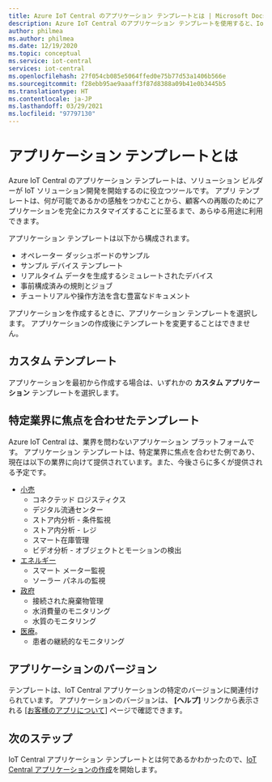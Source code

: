 ```yaml
---
title: Azure IoT Central のアプリケーション テンプレートとは | Microsoft Docs
description: Azure IoT Central のアプリケーション テンプレートを使用すると、IoT ソリューションの開発に着手することができます。
author: philmea
ms.author: philmea
ms.date: 12/19/2020
ms.topic: conceptual
ms.service: iot-central
services: iot-central
ms.openlocfilehash: 27f054cb085e5064ffed0e75b77d53a1406b566e
ms.sourcegitcommit: f28ebb95ae9aaaff3f87d8388a09b41e0b3445b5
ms.translationtype: HT
ms.contentlocale: ja-JP
ms.lasthandoff: 03/29/2021
ms.locfileid: "97797130"
---
```

# <a name="what-are-application-templates"></a>アプリケーション テンプレートとは

Azure IoT Central のアプリケーション テンプレートは、ソリューション ビルダーが IoT ソリューション開発を開始するのに役立つツールです。 アプリ テンプレートは、何が可能であるかの感触をつかむことから、顧客への再販のためにアプリケーションを完全にカスタマイズすることに至るまで、あらゆる用途に利用できます。

アプリケーション テンプレートは以下から構成されます。

- オペレーター ダッシュボードのサンプル
- サンプル デバイス テンプレート
- リアルタイム データを生成するシミュレートされたデバイス
- 事前構成済みの規則とジョブ
- チュートリアルや操作方法を含む豊富なドキュメント

アプリケーションを作成するときに、アプリケーション テンプレートを選択します。 アプリケーションの作成後にテンプレートを変更することはできません。

## <a name="custom-templates"></a>カスタム テンプレート

アプリケーションを最初から作成する場合は、いずれかの **カスタム アプリケーション** テンプレートを選択します。

## <a name="industry-focused-templates"></a>特定業界に焦点を合わせたテンプレート

Azure IoT Central は、業界を問わないアプリケーション プラットフォームです。 アプリケーション テンプレートは、特定業界に焦点を合わせた例であり、現在は以下の業界に向けて提供されています。また、今後さらに多くが提供される予定です。

- [小売](../retail/overview-iot-central-retail.md)
  - コネクテッド ロジスティクス
  - デジタル流通センター
  - ストア内分析 - 条件監視
  - ストア内分析 - レジ
  - スマート在庫管理
  - ビデオ分析 - オブジェクトとモーションの検出
- [エネルギー](../energy/overview-iot-central-energy.md)
  - スマート メーター監視
  - ソーラー パネルの監視
- [政府](../government/overview-iot-central-government.md)
  - 接続された廃棄物管理
  - 水消費量のモニタリング
  - 水質のモニタリング
- [医療](../healthcare/overview-iot-central-healthcare.md)。
  - 患者の継続的なモニタリング

## <a name="application-versions"></a>アプリケーションのバージョン

テンプレートは、IoT Central アプリケーションの特定のバージョンに関連付けられています。 アプリケーションのバージョンは、 **[ヘルプ]** リンクから表示される [[お客様のアプリについて]](./howto-get-app-info.md) ページで確認できます。

## <a name="next-steps"></a>次のステップ

IoT Central アプリケーション テンプレートとは何であるかわかったので、[IoT Central アプリケーションの作成](quick-deploy-iot-central.md)を開始します。
